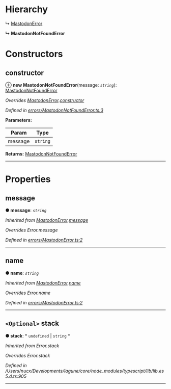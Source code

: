 

# Hierarchy

↳  [MastodonError](_errors_mastodonerror_.mastodonerror.md)

**↳ MastodonNotFoundError**

# Constructors

<a id="constructor"></a>

##  constructor

⊕ **new MastodonNotFoundError**(message: *`string`*): [MastodonNotFoundError](_errors_mastodonnotfounderror_.mastodonnotfounderror.md)

*Overrides [MastodonError](_errors_mastodonerror_.mastodonerror.md).[constructor](_errors_mastodonerror_.mastodonerror.md#constructor)*

*Defined in [errors/MastodonNotFoundError.ts:3](https://github.com/lagunehq/core/blob/ad87ae7/src/errors/MastodonNotFoundError.ts#L3)*

**Parameters:**

| Param | Type |
| ------ | ------ |
| message | `string` |

**Returns:** [MastodonNotFoundError](_errors_mastodonnotfounderror_.mastodonnotfounderror.md)

___

# Properties

<a id="message"></a>

##  message

**● message**: *`string`*

*Inherited from [MastodonError](_errors_mastodonerror_.mastodonerror.md).[message](_errors_mastodonerror_.mastodonerror.md#message)*

*Overrides Error.message*

*Defined in [errors/MastodonError.ts:2](https://github.com/lagunehq/core/blob/ad87ae7/src/errors/MastodonError.ts#L2)*

___
<a id="name"></a>

##  name

**● name**: *`string`*

*Inherited from [MastodonError](_errors_mastodonerror_.mastodonerror.md).[name](_errors_mastodonerror_.mastodonerror.md#name)*

*Overrides Error.name*

*Defined in [errors/MastodonError.ts:2](https://github.com/lagunehq/core/blob/ad87ae7/src/errors/MastodonError.ts#L2)*

___
<a id="stack"></a>

## `<Optional>` stack

**● stack**: * `undefined` &#124; `string`
*

*Inherited from Error.stack*

*Overrides Error.stack*

*Defined in /Users/nucx/Developments/lagune/core/node_modules/typescript/lib/lib.es5.d.ts:905*

___


